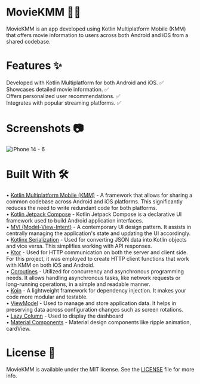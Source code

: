 # MovieKMM 🍿📱
MovieKMM is an app developed using Kotlin Multiplatform Mobile (KMM) that offers movie information to users across both Android and iOS from a shared codebase.

# Features ✨
Developed with Kotlin Multiplatform for both Android and iOS. ✅<br/>
Showcases detailed movie information. ✅<br/>
Offers personalized user recommendations. ✅<br/>
Integrates with popular streaming platforms. ✅<br/>

# Screenshots 📷
![iPhone 14 - 6](https://github.com/ahmetufan/MovieKMM/assets/100429928/6cceda37-93ca-4790-b24e-5b9f3452acca)


# Built With  :hammer_and_wrench:

•	[Kotlin Multiplatform Mobile (KMM)](https://kotlinlang.org/docs/multiplatform.html) - A framework that allows for sharing a common codebase across Android and iOS platforms. This significantly reduces the need to write redundant code for both platforms.<br/>
•	[Kotlin Jetpack Compose](https://developer.android.com/jetpack/compose) - Kotlin Jetpack Compose is a declarative UI framework used to build Android application interfaces.<br/>
•	[MVI (Model-View-Intent)](https://medium.com/swlh/mvi-architecture-with-android-fcde123e3c4a) -  A contemporary UI design pattern. It assists in centrally managing the application's state and updating the UI accordingly.<br/>
•	[Kotlinx Serialization](https://kotlinlang.org/docs/serialization.html) - Used for converting JSON data into Kotlin objects and vice versa. This simplifies working with API responses.<br/>
•	[Ktor](https://ktor.io/) - Used for HTTP communication on both the server and client side. For this project, it was employed to create HTTP client functions that work with KMM on both iOS and Android.<br/>
•	[Coroutines](https://developer.android.com/kotlin/coroutines?hl=tr) - Utilized for concurrency and asynchronous programming needs. It allows handling asynchronous tasks, like network requests or long-running operations, in a simple and readable manner.<br/>
•	[Koin](https://insert-koin.io/docs/quickstart/android/) -  A lightweight framework for dependency injection. It makes your code more modular and testable.<br/>
•	[ViewModel](https://developer.android.com/reference/androidx/lifecycle/ViewModel) - Used to manage and store application data. It helps in preserving data across configuration changes such as screen rotations.<br/>
•	[Lazy Column](https://developer.android.com/jetpack/compose/lists) - Used to display the dashboard<br/> 
•	[Material Components](https://github.com/material-components/material-components-android/blob/master/docs/getting-started.md) - Material design components like ripple animation, cardView.<br/>

# License  :page_with_curl:<br/>
MovieKMM is available under the MIT  license. See the [LICENSE](https://github.com/ahmetufan/MovieKMM/blob/master/LICENSE) file for more info.
